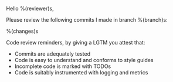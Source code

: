 Hello %(reviewer)s,

Please review the following commits I made in branch %(branch)s:

%(changes)s

Code review reminders, by giving a LGTM you attest that:

* Commits are adequately tested
* Code is easy to understand and conforms to style guides
* Incomplete code is marked with TODOs
* Code is suitably instrumented with logging and metrics
